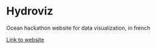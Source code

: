 # Hydroviz
Ocean hackathon website for data visualization, in french

[Link to website](https://bleuje.github.io/Hydroviz/)
